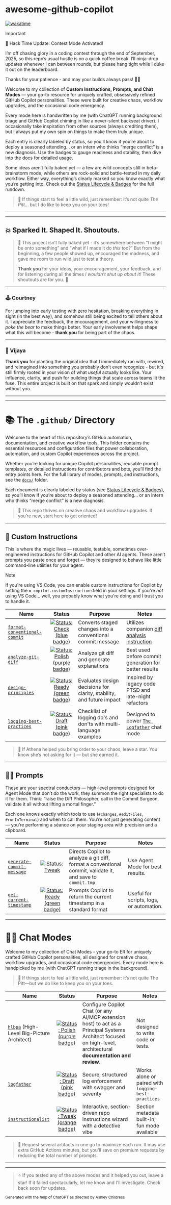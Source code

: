 # awesome-github-copilot

[![wakatime](https://wakatime.com/badge/github/anchildress1/awesome-github-copilot.svg)](https://wakatime.com/badge/github/anchildress1/awesome-github-copilot)

> [!IMPORTANT]
>
> 🦄 Hack Time Update: Contest Mode Activated!
>
> I’m off chasing glory in a coding contest through the end of September, 2025, so this repo’s usual hustle is on a quick coffee break. I’ll ninja-drop updates whenever I can between rounds, but please hang tight while I duke it out on the leaderboard.
>
> Thanks for your patience - and may your builds always pass! 🏅✨

Welcome to my collection of **Custom Instructions, Prompts, and Chat Modes** — your go-to resource for uniquely crafted, obsessively refined GitHub Copilot personalities. These were built for creative chaos, workflow upgrades, and the occasional code emergency.

Every mode here is handwritten by me (with ChatGPT running background triage and GitHub Copilot chiming in like a never-silent backseat driver). I occasionally take inspiration from other sources (always crediting them), but I always put my own spin on things to make them truly unique.

Each entry is clearly labeled by status, so you’ll know if you’re about to deploy a seasoned attending... or an intern who thinks “merge conflict” is a new diagnosis. Use the badges to gauge readiness and stability, then dive into the docs for detailed usage.

Some ideas aren’t fully baked yet — a few are wild concepts still in beta-brainstorm mode, while others are rock-solid and battle-tested in my daily workflow. Either way, everything’s clearly marked so you know exactly what you’re getting into. Check out the [Status Lifecycle & Badges](./docs/status-badge-lifecycle.md) for the full rundown.

> 🦄 If things start to feel a little wild, just remember: it’s not quite _The Pitt_... but I do like to keep you on your toes!

---

---

## 💥 Sparked It. Shaped It. Shoutouts.

> 🦄 This project isn’t fully baked yet - it’s somewhere between “I might be onto something” and “what if I made it do _this_ too?”
> But from the beginning, a few people showed up, encouraged the madness, and gave me room to run wild just to test a theory.
>
> **Thank you** for your ideas, your encouragement, your feedback, and for listening during all the times _I wouldn’t shut up about it!_ These shoutouts are for you. 🥰

---

### 🕹️ Courtney

For jumping into early testing with zero hesitation, breaking everything in sight (in the best way), and somehow still being excited to tell others about it. I appreciate the feedback, the encouragement, and your willingness to _poke the bear_ to make things better.
Your early involvement helps shape what this will become - **thank you** for being part of the chaos.

---

### 🧨 Vijaya

**Thank you** for planting the original idea that I immediately ran with, rewired, and reimagined into something you probably don’t even recognize - but it's still firmly rooted in your vision of what _useful_ actually looks like.
Your influence, clarity, and push for building things that scale across teams lit the fuse. This entire project is built on that spark and simply wouldn’t exist without you.

---

---

# 📚 The `.github/` Directory

Welcome to the heart of this repository’s GitHub automation, documentation, and creative workflow tools. This folder contains the essential resources and configuration files that power collaboration, automation, and custom Copilot experiences across the project.

Whether you’re looking for unique Copilot personalities, reusable prompt templates, or detailed instructions for contributors and bots, you’ll find the entry points here. For the full library of modes, prompts, and instructions, see the [`docs/`](./docs/) folder.

Each document is clearly labeled by status (see [Status Lifecycle & Badges](./docs/status-badge-lifecycle.md)), so you’ll know if you’re about to deploy a seasoned attending... or an intern who thinks “merge conflict” is a new diagnosis.

> 🦄 This repo thrives on creative chaos and workflow upgrades. If you’re new, start here to get oriented!

---

## 🤹 Custom Instructions

This is where the magic lives — reusable, testable, sometimes over-engineered instructions for GitHub Copilot and other AI agents. These aren’t prompts you paste once and forget — they’re designed to behave like little command-line utilities for your agent.

> [!NOTE]
> If you're using VS Code, you can enable custom instructions for Copilot by setting the `⚙️ copilot.customInstructions`field in your settings. If you're _not_ using VS Code... well, you probably know what you're doing and I trust you to handle it.

| Name | Status | Purpose | Notes |
| - | :-: | - | - |
| [`format-conventional-commit`](./docs/instructions/format-conventional-commits.md) | [![Status: Check (blue badge)](https://img.shields.io/badge/status-check-3A86FF.svg)](./docs/instructions/format-conventional-commits.md) | Converts staged changes into a conventional commit message | Utilizes companion [diff analysis instruction](./.github/instructions/analyze-git-diff.instructions.md) |
| [`analyze-git-diff`](./docs/instructions/analyze-git-diff.md) | [![Status: Polish (purple badge)](https://img.shields.io/badge/status-polish-9B5DE5.svg)](./docs/instructions/analyze-git-diff.md) | Analyze git diff and generate explanations | Best used before commit generation for better results |
| [`design-principles`](./docs/instructions/design-principles.md) | [![Status: Ready (green badge)](https://img.shields.io/badge/status-ready-007F5F.svg)](./docs/instructions/design-principles.md) | Evaluates design decisions for clarity, stability, and future impact | Inspired by legacy code PTSD and late-night refactors |
| [`logging-best-practices`](./docs/instructions/logging-best-practices.md) | [![Status: Draft (pink badge)](https://img.shields.io/badge/status-draft-F72585.svg)](./docs/instructions/logging-best-practices.md) | Checklist of logging do's and don'ts with multi-language examples | Designed to power [`The Logfather`](./docs/chatmodes/logfather.md) chat mode |

> 🦄 If Athena helped you bring order to your chaos, leave a star. You know she’s not asking for it — but she earned it.

---

## 🧑‍🚀 Prompts

These are your spectral conductors — high-level prompts designed for Agent Mode that don’t _do_ the work, they summon the right specialists to do it for them. Think: “raise the Diff Philosopher, call in the Commit Surgeon, validate it all without lifting a mortal finger.”

Each one knows exactly which tools to use (`#changes`, `#editFiles`, `#runInTerminal`) and when to call them. You’re not just generating content — you’re performing a séance on your staging area with precision and a clipboard.

| Name | Status | Purpose | Notes |
| - | :-: | - | - |
| [`generate-commit-message`](./docs/prompts/generate-commit-message.md) | [![Status: Tweak](https://img.shields.io/badge/status-tweak-FB5607.svg)](./docs/prompts/generate-commit-message.md) | Directs Copilot to analyze a git diff, format a conventional commit, validate it, and save to `commit.tmp` | Use Agent Mode for best results. |
| [`get-current-timestamp`](./docs/prompts/get-current-timestamp.md) | [![Status: Ready (green badge)](https://img.shields.io/badge/status-ready-007F5F.svg)](./docs/prompts/get-current-timestamp.md) | Prompts Copilot to return the current timestamp in a standard format | Useful for scripts, logs, or automation. |

---

# 👷‍♂️ Chat Modes

Welcome to my collection of Chat Modes - your go-to ER for uniquely crafted GitHub Copilot personalities, all designed for creative chaos, workflow upgrades, and occasional code emergencies. Every mode here is handpicked by me (with ChatGPT running triage in the background).

> 🦄 If things start to feel a little wild, just remember: it’s not quite The Pitt—but we do like to keep you on your toes.

| Name | Status | Purpose | Notes |
| - | :-: | - | - |
| [`hlbpa`](./docs/chatmodes/hlbpa.md) (High-Level Big-Picture Architect) | [![Status: Polish (purple badge)](https://img.shields.io/badge/status-polish-9B59B6.svg)](./docs/chatmodes/hlbpa.md) | Configure Copilot Chat (or any AI/MCP extension host) to act as a Principal Systems Architect focused on high-level, architectural **documentation and review**. | Not designed to write code or tests. |
| [`logfather`](./docs/chatmodes/logfather.md) | [![Status: Draft (pink badge)](https://img.shields.io/badge/status-draft-F72585.svg)](./docs/chatmodes/logfather.md) | Secure, structured log enforcement with swagger and severity | Works alone or paired with `logging-best-practices` |
| [`instructionalist`](./docs/chatmodes/instructionalist.md) | [![Status: Tweak (orange badge)](https://img.shields.io/badge/status-tweak-FB5607.svg)](./docs/chatmodes/instructionalist.md) | Interactive, section-driven repo instructions wizard with a detective vibe | Section metadata built-in; fun mode available |

> 🦄 Request several artifacts in one go to maximize each run. It may use extra GitHub Actions minutes, but you'll save on premium requests by reducing the total number of prompts.

---

---

> ⭐️ If you tested any of the above modes and it helped you out, leave a star! If it failed spectacularly, let me know and I'll investigate. Check back soon for updates.

<small>Generated with the help of ChatGPT as directed by Ashley Childress</small>
